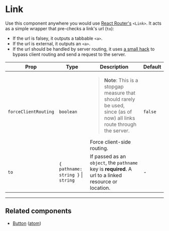# Link

Use this component anywhere you would use [React Router's](https://github.com/ReactTraining/react-router) `<Link>`. It acts as a simple wrapper that pre-checks a link's url (`to`):

* If the url is falsey, it outputs a tabbable `<a>`.
* If the url is external, it outputs an `<a>`.
* If the url should be handled by server routing, it uses [a small hack](https://github.com/ReactTraining/react-router/issues/3109#issuecomment-189782650) to bypass client routing and send a request to the server.

| Prop | Type | Description | Default
| --- | --- | --- | ---
| `forceClientRouting` | `boolean` | <blockquote>**Note**: This is a stopgap measure that should rarely be used, since (as of now) all links route through the server.</blockquote> Force client-side routing. | `false`
| `to` | `{ pathname: string }` \| `string` | If passed as an `object`, the `pathname` key is **required**. A url to a linked resource or location. | -

---

## Related components

* [Button](/src/client/components/atoms/button) ([atom](/src/client/components/atoms))
